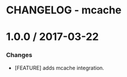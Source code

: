 # CHANGELOG - mcache

1.0.0 / 2017-03-22
==================

### Changes

* [FEATURE] adds mcache integration.
